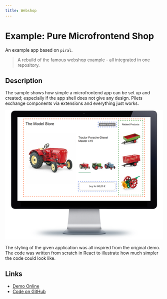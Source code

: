 ```yaml
---
title: Webshop
---
```


# Example: Pure Microfrontend Shop

An example app based on `piral`.

> A rebuild of the famous webshop example - all integrated in one repository.

## Description

The sample shows how simple a microfrontend app can be set up and created; especially if the app shell does not give any design. Pilets exchange components via extensions and everything just works.

![Microfrontends Demo](../diagrams/demo-mife.png)

The styling of the given application was all inspired from the original demo. The code was written from scratch in React to illustrate how much simpler the code could look like.

## Links

- [Demo Online](https://mife-demo.florian-rappl.de)
- [Code on GitHub](https://github.com/FlorianRappl/piral-microfrontend-demo)
